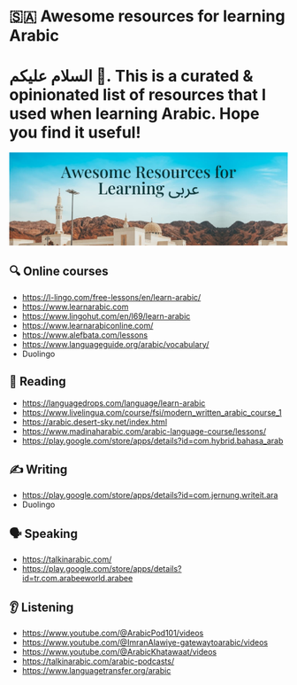 # 🇸🇦 Awesome resources for learning Arabic

# السلام عليكم 👋. This is a curated & opinionated list of resources that I used when learning Arabic. Hope you find it useful!

<p align="center">
<img src="https://raw.githubusercontent.com/ariqnrnns/awesome-arabic-learning-resources/main/banner-awesome-arabic-learning-resources.jpg" alt="Awesome resources for learning Arabic Banner">
</p>

## 🔍 Online courses

- https://l-lingo.com/free-lessons/en/learn-arabic/
- https://www.learnarabic.com
- https://www.lingohut.com/en/l69/learn-arabic
- https://www.learnarabiconline.com/
- https://www.alefbata.com/lessons
- https://www.languageguide.org/arabic/vocabulary/
- Duolingo


## 📗 Reading
- https://languagedrops.com/language/learn-arabic
- https://www.livelingua.com/course/fsi/modern_written_arabic_course_1
- https://arabic.desert-sky.net/index.html
- https://www.madinaharabic.com/arabic-language-course/lessons/
- https://play.google.com/store/apps/details?id=com.hybrid.bahasa_arab

## ✍️ Writing

- https://play.google.com/store/apps/details?id=com.jernung.writeit.ara
- Duolingo

## 🗣️ Speaking

- https://talkinarabic.com/
- https://play.google.com/store/apps/details?id=tr.com.arabeeworld.arabee

## 👂 Listening
- https://www.youtube.com/@ArabicPod101/videos
- https://www.youtube.com/@ImranAlawiye-gatewaytoarabic/videos
- https://www.youtube.com/@ArabicKhatawaat/videos
- https://talkinarabic.com/arabic-podcasts/
- https://www.languagetransfer.org/arabic